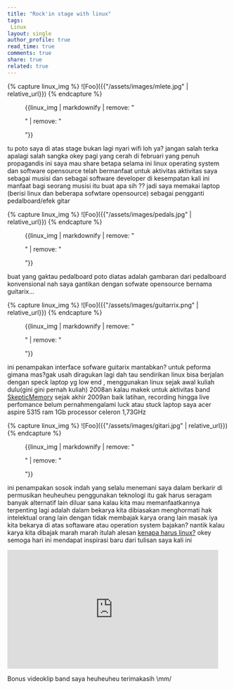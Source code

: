```yaml
---
title: "Rock'in stage with linux"
tags:
 Linux
layout: single
author_profile: true
read_time: true
comments: true
share: true
related: true
---
```


{% capture linux_img %}
![Foo]({{"/assets/images/mlete.jpg" | relative_url}})
{% endcapture %}
<figure>
    {{linux_img | markdownify | remove: "<p>" | remove: "</p>"}}
    <figcaption></figcaption>
</figure>

tu poto saya di atas stage bukan lagi nyari wifi loh ya? jangan salah terka apalagi salah sangka
okey pagi yang cerah di februari yang penuh propagandis ini saya mau share betapa selama ini 
linux operating system dan software opensource telah bermanfaat untuk aktivitas aktivitas saya
sebagai musisi dan sebagai software developer di kesempatan kali ini manfaat bagi seorang musisi
itu buat apa sih ?? jadi saya memakai laptop (berisi linux dan beberapa sofwtare opensource) sebagai
pengganti pedalboard/efek gitar

{% capture linux_img %}
![Foo]({{"/assets/images/pedals.jpg" | relative_url}})
{% endcapture %}
<figure>
    {{linux_img | markdownify | remove: "<p>" | remove: "</p>"}}
    <figcaption></figcaption>
</figure>

buat yang gaktau pedalboard poto diatas adalah gambaran dari pedalboard konvensional
nah saya gantikan dengan sofwate opensource bernama guitarix...

{% capture linux_img %}
![Foo]({{"/assets/images/guitarrix.png" | relative_url}})
{% endcapture %}
<figure>
    {{linux_img | markdownify | remove: "<p>" | remove: "</p>"}}
    <figcaption></figcaption>
</figure>

ini penampakan interface sofware guitarix mantabkan? untuk peforma gimana mas?gak usah
diragukan lagi dah tau sendirikan linux bisa berjalan dengan speck laptop yg low end ,
menggunakan linux sejak awal kuliah dulu(gini gini pernah kuliah) 2008an kalau makek 
untuk aktivitas band [SkepticMemory](https://www.facebook.com/pages/skepticmemory/90933298506) sejak akhir 2009an baik latihan, recording hingga live perfomance belum pernahmengalami luck atau stuck laptop saya acer aspire 5315 ram 1Gb processor celeron 1,73GHz 

{% capture linux_img %}
![Foo]({{"/assets/images/gitari.jpg" | relative_url}})
{% endcapture %}
<figure>
    {{linux_img | markdownify | remove: "<p>" | remove: "</p>"}}
    <figcaption></figcaption>
</figure>

ini penampakan sosok indah yang selalu menemani saya dalam berkarir di permusikan heuheuheu
penggunakan teknologi itu gak harus seragam banyak alternatif lain diluar sana kalau kita mau
memanfaatkannya terpenting lagi adalah dalam bekarya kita dibiasakan menghormati hak intelektual
orang lain dengan tidak membajak karya orang lain masak iya kita bekarya di atas softaware atau
operation system bajakan? nantik kalau karya kita dibajak marah marah itulah alesan [kenapa harus linux?](http://www.glamvian.com/Kenapa-harus-linux/) okey semoga hari ini mendapat inspirasi baru dari tulisan saya kali ini

<iframe width="480" height="270" src="https://www.youtube.com/embed/d3pY-AqT-tI" frameborder="0" allowfullscreen></iframe>

Bonus videoklip band saya heuheuheu terimakasih \mm/ 
